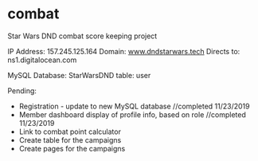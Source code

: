 # combat
Star Wars DND combat score keeping project

IP Address: 157.245.125.164
Domain: www.dndstarwars.tech
Directs to: ns1.digitalocean.com

MySQL Database: StarWarsDND
table: user

Pending:
* Registration - update to new MySQL database //completed 11/23/2019
* Member dashboard display of profile info, based on role //completed 11/23/2019
* Link to combat point calculator
* Create table for the campaigns
* Create pages for the campaigns


